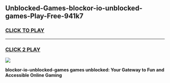 
## Unblocked-Games-blockor-io-unblocked-games-Play-Free-941k7
<h3>
<a href="https://premium76.site?title=blockor-io-unblocked-games&ref=23A">CLICK TO PLAY</a></h3>
<hr>

<h3>
<a href="https://premium76.site?title=blockor-io-unblocked-games&ref=23A">CLICK 2 PLAY</a>
  
</h3>

<a href="https://premium76.site?title=blockor-io-unblocked-games&ref=23A"><img src="https://clearcache.store/games.png"></a>


**blockor-io-unblocked-games games unblocked: Your Gateway to Fun and Accessible Online Gaming**
